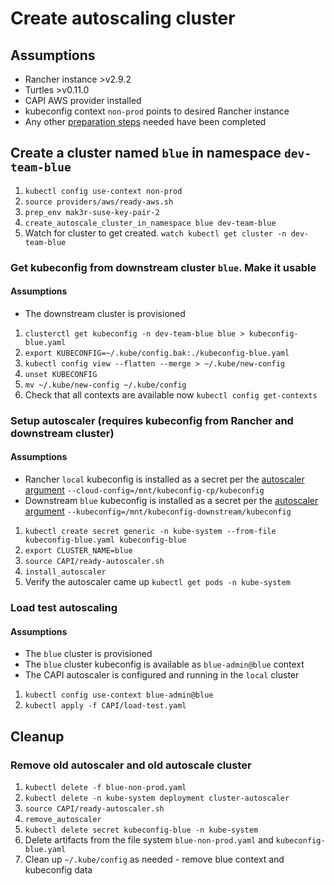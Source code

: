 # Create autoscaling cluster

## Assumptions

* Rancher instance >v2.9.2
* Turtles >v0.11.0
* CAPI AWS provider installed
* kubeconfig context `non-prod` points to desired Rancher instance
* Any other [preparation steps](./preparation.md) needed have been completed

## Create a cluster named `blue` in namespace `dev-team-blue`

1. `kubectl config use-context non-prod`
1. `source providers/aws/ready-aws.sh`
1. `prep_env mak3r-suse-key-pair-2`
1. `create_autoscale_cluster_in_namespace blue dev-team-blue`
1. Watch for cluster to get created. `watch kubectl get cluster -n dev-team-blue`

### Get kubeconfig from downstream cluster `blue`. Make it usable

#### Assumptions

* The downstream cluster is provisioned

1. `clusterctl get kubeconfig -n dev-team-blue blue > kubeconfig-blue.yaml`
1. `export KUBECONFIG=~/.kube/config.bak:./kubeconfig-blue.yaml`
1. `kubectl config view --flatten --merge > ~/.kube/new-config`
1. `unset KUBECONFIG`
1. `mv ~/.kube/new-config ~/.kube/config`
1. Check that all contexts are available now `kubectl config get-contexts`

### Setup autoscaler (requires kubeconfig from Rancher and downstream cluster)

#### Assumptions

* Rancher `local` kubeconfig is installed as a secret per the [autoscaler argument](../CAPI/ClusterAutoscaler.yaml) `--cloud-config=/mnt/kubeconfig-cp/kubeconfig`
* Downstream `blue` kubeconfig is installed as a secret per the [autoscaler argument](../CAPI/ClusterAutoscaler.yaml) `--kubeconfig=/mnt/kubeconfig-downstream/kubeconfig`

1. `kubectl create secret generic -n kube-system --from-file kubeconfig-blue.yaml kubeconfig-blue`
1. `export CLUSTER_NAME=blue`
1. `source CAPI/ready-autoscaler.sh`
1. `install_autoscaler`
1. Verify the autoscaler came up `kubectl get pods -n kube-system`

### Load test autoscaling

#### Assumptions

* The `blue` cluster is provisioned
* The `blue` cluster kubeconfig is available as `blue-admin@blue` context
* The CAPI autoscaler is configured and running in the `local` cluster

1. `kubectl config use-context blue-admin@blue`
1. `kubectl apply -f CAPI/load-test.yaml`

## Cleanup

### Remove old autoscaler and old autoscale cluster

1. `kubectl delete -f blue-non-prod.yaml`
1. `kubectl delete -n kube-system deployment cluster-autoscaler`
1. `source CAPI/ready-autoscaler.sh`
1. `remove_autoscaler`
1. `kubectl delete secret kubeconfig-blue -n kube-system`
1. Delete artifacts from the file system `blue-non-prod.yaml` and `kubeconfig-blue.yaml`
1. Clean up `~/.kube/config` as needed - remove blue context and kubeconfig data